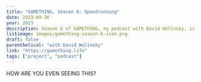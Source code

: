 ```yaml
---
title: "GAMETHING, Season 6: Speedrunning"
date: 2023-09-26
year: 2023
description: Season 6 of GAMETHING, my podcast with David Wolinsky, is about speedrunning! We're exchanging voicemail messages about games like *GIRP*, *Half-Life 2*, and *VVVVVV*!
listimage: images/gamething-season-6-icon.png
draft: false
parenthetical: "with David Wolinsky"
link: "https://gamething.life"
tags: ["project", "podcast"]
---
```


HOW ARE YOU EVEN SEEING THIS?
